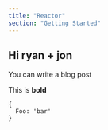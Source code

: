 ```yaml
---
title: "Reactor"
section: "Getting Started"
---
```


## Hi ryan + jon

You can write a blog post

This is **bold**

```
{
  Foo: 'bar'
}
```
